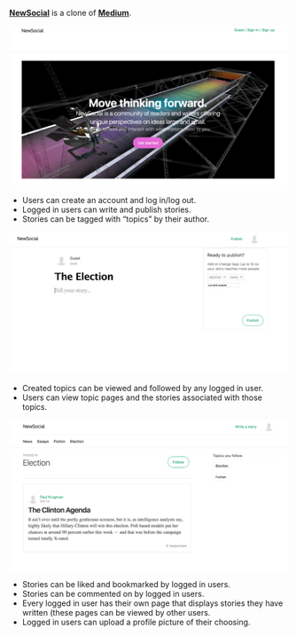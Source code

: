 [**NewSocial**](https://newsocial.herokuapp.com) is a clone of [**Medium**](https://medium.com).

![Homepage Screenshot](app/assets/screenshots/homepage_screenshot.png)

* Users can create an account and log in/log out.
* Logged in users can write and publish stories.
* Stories can be tagged with “topics” by their author.

![Topic Tags](app/assets/screenshots/publish_tags_dropdown.png)

* Created topics can be viewed and followed by any logged in user.
* Users can view topic pages and the stories associated with those topics.

![Followed Topic](app/assets/screenshots/topic_screenshot.png)

* Stories can be liked and bookmarked by logged in users.
* Stories can be commented on by logged in users.
* Every logged in user has their own page that displays stories they have written (these pages can be viewed by other users.
* Logged in users can upload a profile picture of their choosing.
